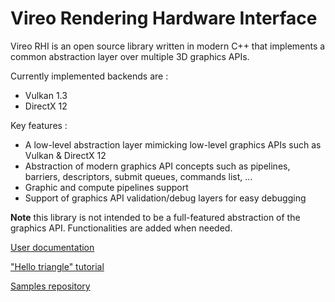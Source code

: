 # Vireo Rendering Hardware Interface

Vireo RHI is an open source library written in modern C++ that implements a common abstraction layer over multiple 3D graphics APIs.

Currently implemented backends are :
- Vulkan 1.3
- DirectX 12

Key features :
- A low-level abstraction layer mimicking low-level graphics APIs such as Vulkan & DirectX 12
- Abstraction of modern graphics API concepts such as pipelines, barriers, descriptors, submit queues, commands list, ...
- Graphic and compute pipelines support
- Support of graphics API validation/debug layers for easy debugging

**Note** this library is not intended to be a full-featured abstraction of the graphics API.
Functionalities are added when needed.

[User documentation](https://henrimichelon.github.io/Vireo/md_000_vireo.html)

["Hello triangle" tutorial](https://henrimichelon.github.io/Vireo/md_001_tutorial_triangle.html)

[Samples repository](https://github.com/HenriMichelon/vireo_samples)